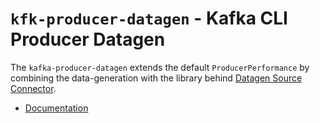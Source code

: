 # `kfk-producer-datagen` - Kafka CLI Producer Datagen

The `kafka-producer-datagen` extends the default `ProducerPerformance` by combining the data-generation with the library behind [Datagen Source Connector](https://github.com/confluentinc/kafka-connect-datagen).

- [Documentation](./docs/kfk-producer-datagen.adoc)